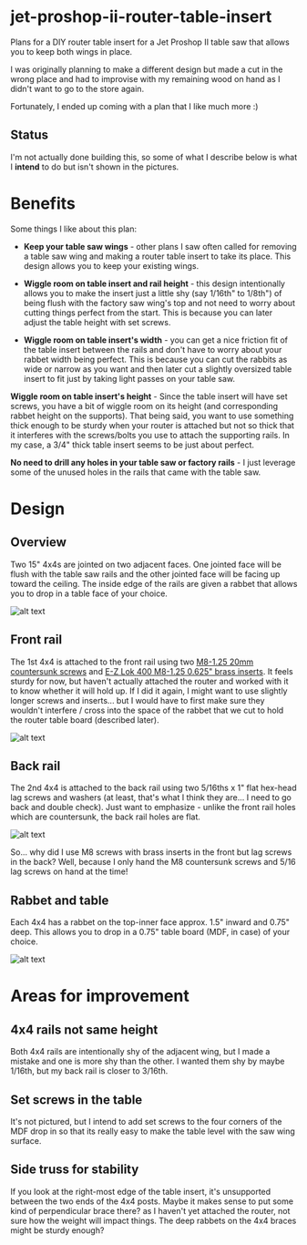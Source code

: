 # jet-proshop-ii-router-table-insert

Plans for a DIY router table insert for a Jet Proshop II table saw that allows you to keep both wings in place.

I was originally planning to make a different design but made a cut in the wrong place and had to improvise with my remaining wood on hand as I didn't want to go to the store again. 

Fortunately, I ended up coming with a plan that I like much more :)

## Status

I'm not actually done building this, so some of what I describe below is what I **intend** to do but isn't shown in the pictures.

# Benefits

Some things I like about this plan:

* **Keep your table saw wings** - other plans I saw often called for removing a table saw wing and making a router table insert to take its place. This design allows you to keep your existing wings.

* **Wiggle room on table insert and rail height** - this design intentionally allows you to make the insert just a little shy (say 1/16th" to 1/8th") of being flush with the factory saw wing's top and not need to worry about cutting things perfect from the start. This is because you can later adjust the table height with set screws.

* **Wiggle room on table insert's width** - you can get a nice friction fit of the table insert between the rails and don't have to worry about your rabbet width being perfect. This is because you can cut the rabbits as wide or narrow as you want and then later cut a slightly oversized table insert to fit just by taking light passes on your table saw. 

**Wiggle room on table insert's height** - Since the table insert will have set screws, you have a bit of wiggle room on its height (and corresponding rabbet height on the supports). That being said, you want to use something thick enough to be sturdy when your router is attached but not so thick that it interferes with the screws/bolts you use to attach the supporting rails. In my case, a 3/4" thick table insert seems to be just about perfect.

**No need to drill any holes in your table saw or factory rails** - I just leverage some of the unused holes in the rails that came with the table saw.

# Design

## Overview

Two 15" 4x4s are jointed on two adjacent faces. One jointed face will be flush with the table saw rails and the other jointed face will be facing up toward the ceiling. The inside edge of the rails are given a rabbet that allows you to drop in a table face of your choice. 

![alt text](overview.jpg)

## Front rail
The 1st 4x4 is attached to the front rail using two [M8-1.25 20mm countersunk screws](https://www.amazon.com/gp/product/B07X9G5KZ9/ref=ppx_yo_dt_b_asin_title_o02_s00?ie=UTF8&psc=1) and [E-Z Lok 400 M8-1.25 0.625" brass inserts](https://www.amazon.com/gp/product/B002WC8TRK/ref=ppx_yo_dt_b_asin_title_o02_s03?ie=UTF8&psc=1). It feels sturdy for now, but haven't actually attached the router and worked with it to know whether it will hold up. If I did it again, I might want to use slightly longer screws and inserts... but I would have to first make sure they wouldn't interfere / cross into the space of the rabbet that we cut to hold the router table board (described later).

![alt text](front-rail.jpg)


## Back rail
The 2nd 4x4 is attached to the back rail using two 5/16ths x 1" flat hex-head lag screws and washers (at least, that's what I think they are... I need to go back and double check). Just want to emphasize - unlike the front rail holes which are countersunk, the back rail holes are flat.

![alt text](back-rail.jpg)

So... why did I use M8 screws with brass inserts in the front but lag screws in the back? Well, because I only hand the M8 countersunk screws and 5/16 lag screws on hand at the time!

## Rabbet and table
Each 4x4 has a rabbet on the top-inner face approx. 1.5" inward and 0.75" deep. This allows you to drop in a 0.75" table board (MDF, in case) of your choice. 

![alt text](rabbet.jpg)

# Areas for improvement

## 4x4 rails not same height

Both 4x4 rails are intentionally shy of the adjacent wing, but I made a mistake and one is more shy than the other. I wanted them shy by maybe 1/16th, but my back rail is closer to 3/16th.

## Set screws in the table

It's not pictured, but I intend to add set screws to the four corners of the MDF drop in so that its really easy to make the table level with the saw wing surface. 

## Side truss for stability

If you look at the right-most edge of the table insert, it's unsupported between the two ends of the 4x4 posts. Maybe it makes sense to put some kind of perpendicular brace there? as I haven't yet attached the router, not sure how the weight will impact things. The deep rabbets on the 4x4 braces might be sturdy enough?
